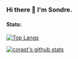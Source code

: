 ### Hi there 👋 I'm Sondre.


<!--
**corast/corast** is a ✨ _special_ ✨ repository because its `README.md` (this file) appears on your GitHub profile.

Here are some ideas to get you started:

- 🔭 I’m currently working on ...
- 🌱 I’m currently learning ...
- 👯 I’m looking to collaborate on ...
- 🤔 I’m looking for help with ...
- 💬 Ask me about ...
- 📫 How to reach me: ...
- 😄 Pronouns: ...
- ⚡ Fun fact: ...
-->

#### Stats:


[![Top Langs](https://github-readme-stats.vercel.app/api/top-langs/?username=corast&layout=compact&count_private=true&hide=c%23,ShaderLab)](https://github.com/anuraghazra/github-readme-stats)

[![corast's github stats](https://github-readme-stats.vercel.app/api?username=corast&count_private=true)](https://github.com/anuraghazra/github-readme-stats)


